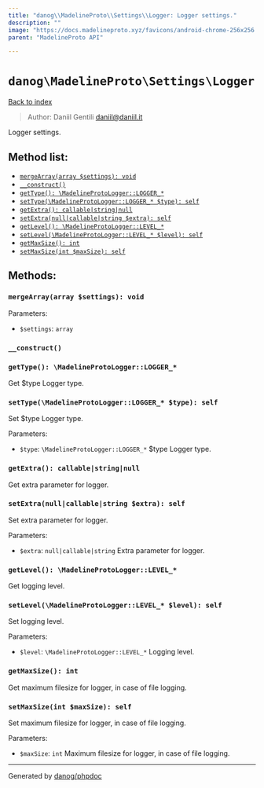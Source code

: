 ```yaml
---
title: "danog\\MadelineProto\\Settings\\Logger: Logger settings."
description: ""
image: "https://docs.madelineproto.xyz/favicons/android-chrome-256x256.png"
parent: "MadelineProto API"

---
```

# `danog\MadelineProto\Settings\Logger`
[Back to index](../../../index.html)

> Author: Daniil Gentili <daniil@daniil.it>  
  

Logger settings.  




## Method list:
* [`mergeArray(array $settings): void`](#mergearray-array-settings-void)
* [`__construct()`](#__construct)
* [`getType(): \MadelineProtoLogger::LOGGER_*`](#gettype-madelineprotologger-logger_)
* [`setType(\MadelineProtoLogger::LOGGER_* $type): self`](#settype-madelineprotologger-logger_-type-self)
* [`getExtra(): callable|string|null`](#getextra-callable-string-null)
* [`setExtra(null|callable|string $extra): self`](#setextra-null-callable-string-extra-self)
* [`getLevel(): \MadelineProtoLogger::LEVEL_*`](#getlevel-madelineprotologger-level_)
* [`setLevel(\MadelineProtoLogger::LEVEL_* $level): self`](#setlevel-madelineprotologger-level_-level-self)
* [`getMaxSize(): int`](#getmaxsize-int)
* [`setMaxSize(int $maxSize): self`](#setmaxsize-int-maxsize-self)

## Methods:
### `mergeArray(array $settings): void`




Parameters:

* `$settings`: `array`   



### `__construct()`





### `getType(): \MadelineProtoLogger::LOGGER_*`

Get $type Logger type.



### `setType(\MadelineProtoLogger::LOGGER_* $type): self`

Set $type Logger type.


Parameters:

* `$type`: `\MadelineProtoLogger::LOGGER_*` $type Logger type.  



### `getExtra(): callable|string|null`

Get extra parameter for logger.



### `setExtra(null|callable|string $extra): self`

Set extra parameter for logger.


Parameters:

* `$extra`: `null|callable|string` Extra parameter for logger.  



### `getLevel(): \MadelineProtoLogger::LEVEL_*`

Get logging level.



### `setLevel(\MadelineProtoLogger::LEVEL_* $level): self`

Set logging level.


Parameters:

* `$level`: `\MadelineProtoLogger::LEVEL_*` Logging level.  



### `getMaxSize(): int`

Get maximum filesize for logger, in case of file logging.



### `setMaxSize(int $maxSize): self`

Set maximum filesize for logger, in case of file logging.


Parameters:

* `$maxSize`: `int` Maximum filesize for logger, in case of file logging.  



---
Generated by [danog/phpdoc](https://phpdoc.daniil.it)
